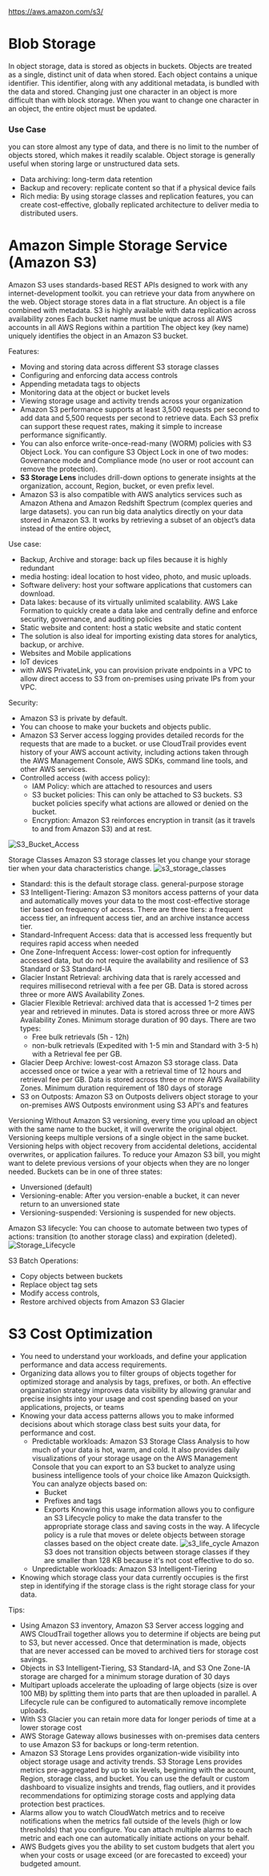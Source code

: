 https://aws.amazon.com/s3/

# Blob Storage
In object storage, data is stored as objects in buckets.
Objects are treated as a single, distinct unit of data when stored. 
Each object contains a unique identifier. This identifier, along with any additional metadata, is bundled with the data and stored.
Changing just one character in an object is more difficult than with block storage. When you want to change one character in an object, the entire object must be updated.

### Use Case
you can store almost any type of data, and there is no limit to the number of objects stored, which makes it readily scalable. Object storage is generally useful when storing large or unstructured data sets.
- Data archiving: long-term data retention
- Backup and recovery: replicate content so that if a physical device fails
- Rich media: By using storage classes and replication features, you can create cost-effective, globally replicated architecture to deliver media to distributed users.

# Amazon Simple Storage Service (Amazon S3)

 Amazon S3 uses standards-based REST APIs designed to work with any internet-development toolkit. 
you can retrieve your data from anywhere on the web.
Object storage stores data in a flat structure. An object is a file combined with metadata.
S3 is highly available with data replication across availability zones
Each bucket name must be unique across all AWS accounts in all AWS Regions within a partition
The object key (key name) uniquely identifies the object in an Amazon S3 bucket. 

Features:
- Moving and storing data across different S3 storage classes
- Configuring and enforcing data access controls
- Appending metadata tags to objects
- Monitoring data at the object or bucket levels
- Viewing storage usage and activity trends across your organization
- Amazon S3 performance supports at least 3,500 requests per second to add data and 5,500 requests per second to retrieve data. Each S3 prefix can support these request rates, making it simple to increase performance significantly.
- You can also enforce write-once-read-many (WORM) policies with S3 Object Lock. You can configure S3 Object Lock in one of two modes: Governance mode and Compliance mode (no user or root account can remove the protection). 
- **S3 Storage Lens** includes drill-down options to generate insights at the organization, account, Region, bucket, or even prefix level.
- Amazon S3 is also compatible with AWS analytics services such as Amazon Athena and Amazon Redshift Spectrum (complex queries and large datasets). you can run big data analytics directly on your data stored in Amazon S3. It works by retrieving a subset of an object’s data instead of the entire object, 


Use case:
- Backup, Archive and storage: back up files because it is highly redundant
- media hosting: ideal location to host video, photo, and music uploads.
- Software delivery: host your software applications that customers can download.
- Data lakes: because of its virtually unlimited scalability. AWS Lake Formation to quickly create a data lake and centrally define and enforce security, governance, and auditing policies
- Static website and content: host a static website and static content
- The solution is also ideal for importing existing data stores for analytics, backup, or archive.
- Websites and Mobile applications
- IoT devices
- with AWS PrivateLink, you can provision private endpoints in a VPC to allow direct access to S3 from on-premises using private IPs from your VPC. 

Security:
- Amazon S3 is private by default.
- You can choose to make your buckets and objects public. 
- Amazon S3 Server access logging provides detailed records for the requests that are made to a bucket. or use CloudTrail provides event history of your AWS account activity, including actions taken through the AWS Management Console, AWS SDKs, command line tools, and other AWS services.
- Controlled access (with access policy):
    - IAM Policy: which are attached to resources and users
    - S3 bucket policies: This can only be attached to S3 buckets. S3 bucket policies specify what actions are allowed or denied on the bucket.
    - Encryption: Amazon S3 reinforces encryption in transit (as it travels to and from Amazon S3) and at rest. 

![S3_Bucket_Access](/img/S3_Bucket_Access.png)

Storage Classes
Amazon S3 storage classes let you change your storage tier when your data characteristics change.
![s3_storage_classes](/img/s3_storage_classes.jpg)

- Standard: this is the default storage class. general-purpose storage
- S3 Intelligent-Tiering: Amazon S3 monitors access patterns of your data and automatically moves your data to the most cost-effective storage tier based on frequency of access. There are three tiers: a frequent access tier, an infrequent access tier, and an archive instance access tier.
- Standard-Infrequent Access: data that is accessed less frequently but requires rapid access when needed
- One Zone-Infrequent Access: lower-cost option for infrequently accessed data, but do not require the availability and resilience of S3 Standard or S3 Standard-IA
- Glacier Instant Retrieval: archiving data that is rarely accessed and requires millisecond retrieval with a fee per GB. Data is stored across three or more AWS Availability Zones.
- Glacier Flexible Retrieval: archived data that is accessed 1–2 times per year and retrieved in minutes. Data is stored across three or more AWS Availability Zones. Minimum storage duration of 90 days. There are two types: 
    - Free bulk retrievals (5h - 12h) 
    - non-bulk retrievals (Expedited with 1-5 min and Standard with 3-5 h) with a Retrieval fee per GB. 
- Glacier Deep Archive: lowest-cost Amazon S3 storage class. Data accessed once or twice a year with a retrieval time of 12 hours and retrieval fee per GB. Data is stored across three or more AWS Availability Zones. Minimum duration requirement of 180 days of storage
- S3 on Outposts: Amazon S3 on Outposts delivers object storage to your on-premises AWS Outposts environment using S3 API's and features


Versioning
Without Amazon S3 versioning, every time you upload an object with the same name to the bucket, it will overwrite the original object.
Versioning keeps multiple versions of a single object in the same bucket. 
Versioning helps with object recovery from accidental deletions, accidental overwrites, or application failures.
To reduce your Amazon S3 bill, you might want to delete previous versions of your objects when they are no longer needed.
Buckets can be in one of three states:
- Unversioned (default)
- Versioning-enable: After you version-enable a bucket, it can never return to an unversioned state
- Versioning-suspended: Versioning is suspended for new objects.

Amazon S3 lifecycle:
You can choose to automate between two types of actions: transition (to another storage class) and expiration (deleted).
![Storage_Lifecycle](/img/Storage_Lifecycle.png)

S3 Batch Operations:
- Copy objects between buckets
- Replace object tag sets
- Modify access controls,
- Restore archived objects from Amazon S3 Glacier

# S3 Cost Optimization

- You need to understand your workloads, and define your application performance and data access requirements. 
- Organizing data allows you to filter groups of objects together for optimized storage and analysis by tags, prefixes, or both. An effective organization strategy improves data visibility by allowing granular and precise insights into your usage and cost spending based on your applications, projects, or teams
- Knowing your data access patterns allows you to make informed decisions about which storage class best suits your data, for performance and cost.
    - Predictable workloads: Amazon S3 Storage Class Analysis to  how much of your data is hot, warm, and cold. It also provides daily visualizations of your storage usage on the AWS Management Console that you can export to an S3 bucket to analyze using business intelligence tools of your choice like Amazon Quicksigth. 
    You can analyze objects based on:
        - Bucket
        - Prefixes and tags
        - Exports
    Knowing this usage information allows you to configure an S3 Lifecycle policy to make the data transfer to the appropriate storage class and saving costs in the way.
    A lifecycle policy is a rule that moves or delete objects between storage classes based on the object create date.
    ![s3_life_cycle](/img/s3_life_cycle.jpg)
    Amazon S3 does not transition objects between storage classes if they are smaller than 128 KB because it's not cost effective to do so.
    - Unpredictable workloads: Amazon S3 Intelligent-Tiering
-  Knowing which storage class your data currently occupies is the first step in identifying if the storage class is the right storage class for your data.

Tips:
- Using Amazon S3 inventory, Amazon S3 Server access logging and AWS CloudTrail together allows you to determine if objects are being put to S3, but never accessed. Once that determination is made, objects that are never accessed can be moved to archived tiers for storage cost savings.
- Objects in S3 Intelligent-Tiering, S3 Standard-IA, and S3 One Zone-IA storage are charged for a minimum storage duration of 30 days
- Multipart uploads accelerate the uploading of large objects (size is over 100 MB) by splitting them into parts that are then uploaded in parallel. A Lifecycle rule can be configured to automatically remove incomplete uploads.
- With S3 Glacier you can retain more data for longer periods of time at a lower storage cost
- AWS Storage Gateway allows businesses with on-premises data centers to use Amazon S3 for backups or long-term retention.
- Amazon S3 Storage Lens provides organization-wide visibility into object storage usage and activity trends. S3 Storage Lens provides metrics pre-aggregated by up to six levels, beginning with the account, Region, storage class, and bucket.  You can  use the default or custom dashboard to visualize insights and trends, flag outliers, and it provides recommendations for optimizing storage costs and applying data protection best practices. 
- Alarms allow you to watch CloudWatch metrics and to receive notifications when the metrics fall outside of the levels (high or low thresholds) that you configure. You can attach multiple alarms to each metric and each one can automatically initiate actions on your behalf. 
- AWS Budgets gives you the ability to set custom budgets that alert you when your costs or usage exceed (or are forecasted to exceed) your budgeted amount.
